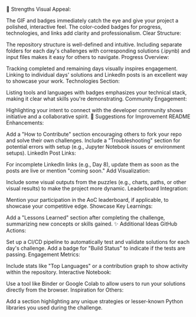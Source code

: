 🌟 Strengths
Visual Appeal:

The GIF and badges immediately catch the eye and give your project a polished, interactive feel.
The color-coded badges for progress, technologies, and links add clarity and professionalism.
Clear Structure:

The repository structure is well-defined and intuitive.
Including separate folders for each day's challenges with corresponding solutions (.ipynb) and input files makes it easy for others to navigate.
Progress Overview:

Tracking completed and remaining days visually inspires engagement.
Linking to individual days' solutions and LinkedIn posts is an excellent way to showcase your work.
Technologies Section:

Listing tools and languages with badges emphasizes your technical stack, making it clear what skills you're demonstrating.
Community Engagement:

Highlighting your intent to connect with the developer community shows initiative and a collaborative spirit.
🔧 Suggestions for Improvement
README Enhancements:

Add a "How to Contribute" section encouraging others to fork your repo and solve their own challenges.
Include a "Troubleshooting" section for potential errors with setup (e.g., Jupyter Notebook issues or environment setups).
LinkedIn Post Links:

For incomplete LinkedIn links (e.g., Day 8), update them as soon as the posts are live or mention "coming soon."
Add Visualization:

Include some visual outputs from the puzzles (e.g., charts, paths, or other visual results) to make the project more dynamic.
Leaderboard Integration:

Mention your participation in the AoC leaderboard, if applicable, to showcase your competitive edge.
Showcase Key Learnings:

Add a "Lessons Learned" section after completing the challenge, summarizing new concepts or skills gained.
✨ Additional Ideas
GitHub Actions:

Set up a CI/CD pipeline to automatically test and validate solutions for each day's challenge.
Add a badge for "Build Status" to indicate if the tests are passing.
Engagement Metrics:

Include stats like "Top Languages" or a contribution graph to show activity within the repository.
Interactive Notebook:

Use a tool like Binder or Google Colab to allow users to run your solutions directly from the browser.
Inspiration for Others:

Add a section highlighting any unique strategies or lesser-known Python libraries you used during the challenge.
  
